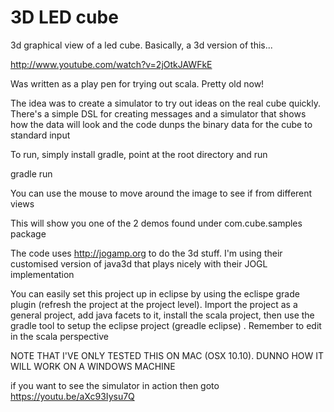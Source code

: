 3D LED cube
==========

3d graphical view of a led cube. Basically, a 3d version of this...

http://www.youtube.com/watch?v=2jOtkJAWFkE

Was written as a play pen for trying out scala. Pretty old now!

The idea was to create a simulator to try out ideas on the real cube quickly.
There's a simple DSL for creating messages and a simulator that shows how
the data will look and the code dunps the binary data for the cube to 
standard input

To run, simply install gradle, point at the root directory and run

gradle run

You can use the mouse to move around the image to see if from different views

This will show you one of the 2 demos found under com.cube.samples package

The code uses http://jogamp.org to do the 3d stuff. I'm using their customised
version of java3d that plays nicely with their JOGL implementation

You can easily set this project up in eclipse by using the eclispe grade plugin (refresh the
project at the project level). Import the project as a general project, add java facets to it, 
install the scala project, then use the gradle tool to setup the eclipse project (greadle eclipse)
. Remember to edit in the scala perspective

NOTE THAT I'VE ONLY TESTED THIS ON MAC (OSX 10.10). DUNNO HOW IT WILL WORK ON A WINDOWS MACHINE

if you want to see the simulator in action then goto https://youtu.be/aXc93Iysu7Q
